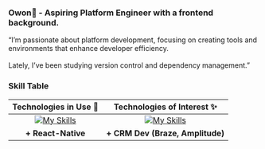 <div> 
  
### Owon🧗 - Aspiring Platform Engineer with a frontend background.

“I’m passionate about platform development, focusing on creating tools and environments that enhance developer efficiency. 
<br><br>
Lately, I’ve been studying version control and dependency management.”

### Skill Table
<div>

| **Technologies in Use 💫** | **Technologies of Interest ✨** |
|:---:|:---:|
| [![My Skills](https://skillicons.dev/icons?i=ts,react,next,kotlin,spring,aws,firebase,gradle&perline=13)](#) | [![My Skills](https://skillicons.dev/icons?i=rust,nodejs,github&perline=13)](#) |
| **+ React-Native** | **+ CRM Dev (Braze, Amplitude)** |

</div>

  
</div>
